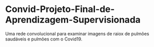 # Convid-Projeto-Final-de-Aprendizagem-Supervisionada
Uma rede convolucional para examinar imagens de raiox de pulmões saudáveis e pulmões com o Covid19.
